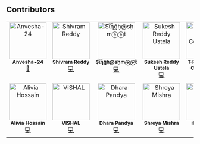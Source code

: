 ## Contributors

<!-- ALL-CONTRIBUTORS-LIST:START - Do not remove or modify this section -->
<!-- prettier-ignore-start -->
<!-- markdownlint-disable -->
<table>
  <tbody>
    <tr>
      <td align="center" valign="top" width="14.28%"><a href="https://github.com/Anvesha-24"><img src="https://avatars.githubusercontent.com/u/208858168?v=4?s=100" width="100px;" alt="Anvesha-24"/><br /><sub><b>Anvesha-24</b></sub></a><br /><a href="#ideas-Anvesha-24" title="Ideas, Planning, & Feedback">🤔</a></td>
      <td align="center" valign="top" width="14.28%"><a href="https://github.com/shivram9"><img src="https://avatars.githubusercontent.com/u/205002678?v=4?s=100" width="100px;" alt="Shivram Reddy"/><br /><sub><b>Shivram Reddy</b></sub></a><br /><a href="https://github.com/TechQuanta/github-avatar-frame-api/commits?author=shivram9" title="Code">💻</a></td>
      <td align="center" valign="top" width="14.28%"><a href="https://github.com/ashmeet07"><img src="https://avatars.githubusercontent.com/u/91828139?v=4?s=100" width="100px;" alt="$ῗἧḡḥ@sḥmⓔⓔṫ"/><br /><sub><b>$ῗἧḡḥ@sḥmⓔⓔṫ</b></sub></a><br /><a href="https://github.com/TechQuanta/github-avatar-frame-api/commits?author=ashmeet07" title="Code">💻</a></td>
      <td align="center" valign="top" width="14.28%"><a href="https://github.com/Suke2004"><img src="https://avatars.githubusercontent.com/u/137488933?v=4?s=100" width="100px;" alt="Sukesh Reddy Ustela"/><br /><sub><b>Sukesh Reddy Ustela</b></sub></a><br /><a href="https://github.com/TechQuanta/github-avatar-frame-api/commits?author=Suke2004" title="Code">💻</a></td>
      <td align="center" valign="top" width="14.28%"><a href="https://github.com/itspavant"><img src="https://avatars.githubusercontent.com/u/187398519?v=4?s=100" width="100px;" alt="T Pavan Teja &#124; Contributor"/><br /><sub><b>T Pavan Teja &#124; Contributor</b></sub></a><br /><a href="https://github.com/TechQuanta/github-avatar-frame-api/commits?author=itspavant" title="Code">💻</a></td>
      <td align="center" valign="top" width="14.28%"><a href="https://github.com/techquantacommunity"><img src="https://avatars.githubusercontent.com/u/212399388?v=4?s=100" width="100px;" alt="techquantacommunity"/><br /><sub><b>techquantacommunity</b></sub></a><br /><a href="#maintenance-techquantacommunity" title="Maintenance">🚧</a></td>
      <td align="center" valign="top" width="14.28%"><a href="https://adityasinghrathore.netlify.app/"><img src="https://avatars.githubusercontent.com/u/142787780?v=4?s=100" width="100px;" alt="aditya singh rathore"/><br /><sub><b>aditya singh rathore</b></sub></a><br /><a href="https://github.com/TechQuanta/github-avatar-frame-api/commits?author=Adez017" title="Code">💻</a></td>
    </tr>
    <tr>
      <td align="center" valign="top" width="14.28%"><a href="https://github.com/aliviahossain"><img src="https://avatars.githubusercontent.com/u/211632522?v=4?s=100" width="100px;" alt="Alivia Hossain"/><br /><sub><b>Alivia Hossain</b></sub></a><br /><a href="https://github.com/TechQuanta/github-avatar-frame-api/commits?author=aliviahossain" title="Code">💻</a></td>
      <td align="center" valign="top" width="14.28%"><a href="https://github.com/vishal6268"><img src="https://avatars.githubusercontent.com/u/125592050?v=4?s=100" width="100px;" alt="VISHAL"/><br /><sub><b>VISHAL</b></sub></a><br /><a href="https://github.com/TechQuanta/github-avatar-frame-api/commits?author=vishal6268" title="Code">💻</a></td>
      <td align="center" valign="top" width="14.28%"><a href="https://github.com/dharapandya85"><img src="https://avatars.githubusercontent.com/u/109461918?v=4?s=100" width="100px;" alt="Dhara Pandya "/><br /><sub><b>Dhara Pandya </b></sub></a><br /><a href="https://github.com/TechQuanta/github-avatar-frame-api/commits?author=dharapandya85" title="Code">💻</a></td>
      <td align="center" valign="top" width="14.28%"><a href="https://github.com/shreya-mishra325"><img src="https://avatars.githubusercontent.com/u/210963725?v=4?s=100" width="100px;" alt="Shreya Mishra"/><br /><sub><b>Shreya Mishra</b></sub></a><br /><a href="https://github.com/TechQuanta/github-avatar-frame-api/commits?author=shreya-mishra325" title="Code">💻</a></td>
      <td align="center" valign="top" width="14.28%"><a href="https://github.com/ifthikaar24"><img src="https://avatars.githubusercontent.com/u/145851574?v=4?s=100" width="100px;" alt="ifthikaar24"/><br /><sub><b>ifthikaar24</b></sub></a><br /><a href="https://github.com/TechQuanta/github-avatar-frame-api/commits?author=ifthikaar24" title="Code">💻</a></td>
    </tr>
  </tbody>
</table>

<!-- markdownlint-restore -->
<!-- prettier-ignore-end -->

<!-- ALL-CONTRIBUTORS-LIST:END -->
